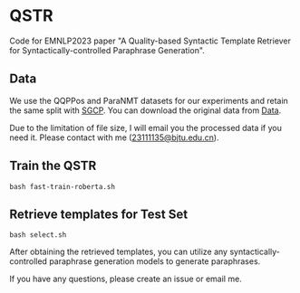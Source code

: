 # QSTR
Code for EMNLP2023 paper "A Quality-based Syntactic Template Retriever for Syntactically-controlled Paraphrase Generation".

## Data
We use the QQPPos and ParaNMT datasets for our experiments and retain the same split with [SGCP](https://github.com/malllabiisc/SGCP). You can download the original data from [Data](https://indianinstituteofscience-my.sharepoint.com/:u:/g/personal/ashutosh_iisc_ac_in/ER-roD8qRXFCsyJwbOHOVPgBs-VTKNmkNLzQvM0cLtvBhw?e=a0dOid).

Due to the limitation of file size, I will email you the processed data if you need it. Please contact with me (23111135@bjtu.edu.cn).

## Train the QSTR

```
bash fast-train-roberta.sh
```

## Retrieve templates for Test Set 
```
bash select.sh
```

After obtaining the retrieved templates, you can utilize any syntactically-controlled paraphrase generation models to generate paraphrases.

If you have any questions, please create an issue or email me.
